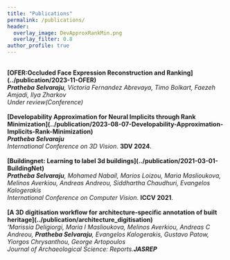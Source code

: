 ```yaml
---
title: "Publications"
permalink: /publications/
header:
  overlay_image: DevApproxRankMin.png
  overlay_filter: 0.8
author_profile: true
---
```

<br>
<b>[OFER:Occluded Face Expression Reconstruction and Ranking](../publication/2023-11-OFER)</b><br>
<i><b>Pratheba Selvaraju</b>, Victoria Fernandez Abrevaya, Timo Bolkart, Faezeh Amjadi, Ilya Zharkov</i><br>
<i>Under review(Conference)</i>
<br>
<br>
<b>[Developability Approximation for Neural Implicits through Rank Minimization](../publication/2023-08-07-Developability-Approximation-Implicits-Rank-Minimization)</b><br> 
<i><b>Pratheba Selvaraju</b></i><br>
<i>International Conference on 3D Vision</i>. <b>3DV 2024</b>.
<br>
<br>
<b>[Buildingnet: Learning to label 3d buildings](../publication/2021-03-01-BuildingNet)</b> <br> 
<i><b>Pratheba Selvaraju</b>, Mohamed Nabail, Marios Loizou, Maria Maslioukova, Melinos Averkiou, Andreas Andreou, Siddhartha Chaudhuri, Evangelos Kalogerakis</i><br>
<i>International Conference on Computer Vision</i>. <b>ICCV 2021</b>.
<br>
<br>
<b>[A 3D digitisation workflow for architecture-specific annotation of built heritage](../publication/architecture_digitisation)</b><br>
<i>'Marissia Deligiorgi, Maria I Maslioukova, Melinos Averkiou, Andreas C Andreou, <b>Pratheba Selvaraju</b>, Evangelos Kalogerakis, Gustavo Patow, Yiorgos Chrysanthou, George Artopoulos<i><br>
<i>Journal of Archaeological Science: Reports</i>.<b>JASREP</b>

